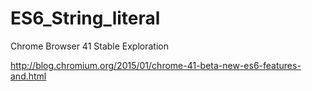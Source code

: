# ES6_String_literal
Chrome Browser 41 Stable Exploration


http://blog.chromium.org/2015/01/chrome-41-beta-new-es6-features-and.html